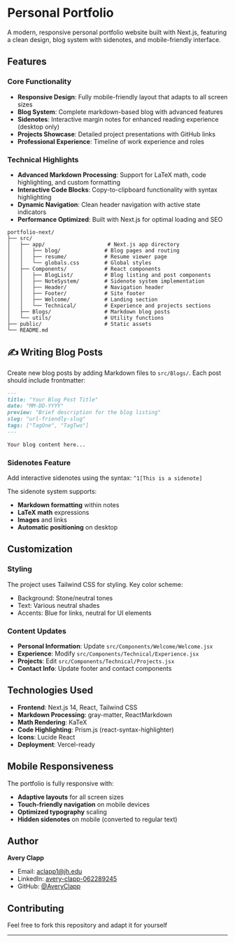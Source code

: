 # Personal Portfolio

A modern, responsive personal portfolio website built with Next.js, featuring a clean design, blog system with sidenotes, and mobile-friendly interface.

## Features

### Core Functionality

- **Responsive Design**: Fully mobile-friendly layout that adapts to all screen sizes
- **Blog System**: Complete markdown-based blog with advanced features
- **Sidenotes**: Interactive margin notes for enhanced reading experience (desktop only)
- **Projects Showcase**: Detailed project presentations with GitHub links
- **Professional Experience**: Timeline of work experience and roles

### Technical Highlights

- **Advanced Markdown Processing**: Support for LaTeX math, code highlighting, and custom formatting
- **Interactive Code Blocks**: Copy-to-clipboard functionality with syntax highlighting
- **Dynamic Navigation**: Clean header navigation with active state indicators
- **Performance Optimized**: Built with Next.js for optimal loading and SEO

```
portfolio-next/
├── src/
│   ├── app/                    # Next.js app directory
│   │   ├── blog/              # Blog pages and routing
│   │   ├── resume/            # Resume viewer page
│   │   └── globals.css        # Global styles
│   ├── Components/            # React components
│   │   ├── BlogList/          # Blog listing and post components
│   │   ├── NoteSystem/        # Sidenote system implementation
│   │   ├── Header/            # Navigation header
│   │   ├── Footer/            # Site footer
│   │   ├── Welcome/           # Landing section
│   │   └── Technical/         # Experience and projects sections
│   ├── Blogs/                 # Markdown blog posts
│   └── utils/                 # Utility functions
├── public/                    # Static assets
└── README.md
```

## ✍️ Writing Blog Posts

Create new blog posts by adding Markdown files to `src/Blogs/`. Each post should include frontmatter:

```markdown
---
title: "Your Blog Post Title"
date: "MM-DD-YYYY"
preview: "Brief description for the blog listing"
slug: "url-friendly-slug"
tags: ["TagOne", "TagTwo"]
---

Your blog content here...
```

### Sidenotes Feature

Add interactive sidenotes using the syntax: `^1[This is a sidenote]`

The sidenote system supports:

- **Markdown formatting** within notes
- **LaTeX math** expressions
- **Images** and links
- **Automatic positioning** on desktop

## Customization

### Styling

The project uses Tailwind CSS for styling. Key color scheme:

- Background: Stone/neutral tones
- Text: Various neutral shades
- Accents: Blue for links, neutral for UI elements

### Content Updates

- **Personal Information**: Update `src/Components/Welcome/Welcome.jsx`
- **Experience**: Modify `src/Components/Technical/Experience.jsx`
- **Projects**: Edit `src/Components/Technical/Projects.jsx`
- **Contact Info**: Update footer and contact components

## Technologies Used

- **Frontend**: Next.js 14, React, Tailwind CSS
- **Markdown Processing**: gray-matter, ReactMarkdown
- **Math Rendering**: KaTeX
- **Code Highlighting**: Prism.js (react-syntax-highlighter)
- **Icons**: Lucide React
- **Deployment**: Vercel-ready

## Mobile Responsiveness

The portfolio is fully responsive with:

- **Adaptive layouts** for all screen sizes
- **Touch-friendly navigation** on mobile devices
- **Optimized typography** scaling
- **Hidden sidenotes** on mobile (converted to regular text)

## Author

**Avery Clapp**

- Email: aclapp1@jh.edu
- LinkedIn: [avery-clapp-062289245](https://www.linkedin.com/in/avery-clapp-062289245/)
- GitHub: [@AveryClapp](https://github.com/AveryClapp)

## Contributing

Feel free to fork this repository and adapt it for yourself

---
